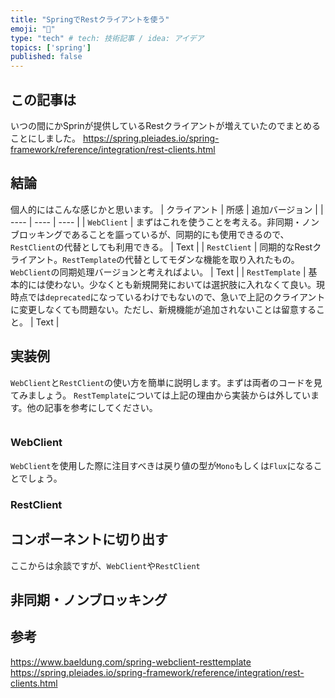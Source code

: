 ```yaml
---
title: "SpringでRestクライアントを使う"
emoji: "📘"
type: "tech" # tech: 技術記事 / idea: アイデア
topics: ['spring']
published: false
---
```

## この記事は
いつの間にかSprinが提供しているRestクライアントが増えていたのでまとめることにしました。
https://spring.pleiades.io/spring-framework/reference/integration/rest-clients.html

## 結論
個人的にはこんな感じかと思います。
| クライアント | 所感 | 追加バージョン |
| ---- | ---- | ---- |
| `WebClient` | まずはこれを使うことを考える。非同期・ノンブロッキングであることを謳っているが、同期的にも使用できるので、`RestClient`の代替としても利用できる。 | Text |
| `RestClient` | 同期的なRestクライアント。`RestTemplate`の代替としてモダンな機能を取り入れたもの。`WebClient`の同期処理バージョンと考えればよい。 | Text |
| `RestTemplate` | 基本的には使わない。少なくとも新規開発においては選択肢に入れなくて良い。現時点では`deprecated`になっているわけでもないので、急いで上記のクライアントに変更しなくても問題ない。ただし、新規機能が追加されないことは留意すること。 | Text |

## 実装例
`WebClient`と`RestClient`の使い方を簡単に説明します。まずは両者のコードを見てみましょう。
`RestTemplate`については上記の理由から実装からは外しています。他の記事を参考にしてください。
```kotlin:sample.kt

```

### WebClient
`WebClient`を使用した際に注目すべきは戻り値の型が`Mono`もしくは`Flux`になることでしょう。

### RestClient

## コンポーネントに切り出す
ここからは余談ですが、`WebClient`や`RestClient`

## 非同期・ノンブロッキング

## 参考
https://www.baeldung.com/spring-webclient-resttemplate
https://spring.pleiades.io/spring-framework/reference/integration/rest-clients.html

